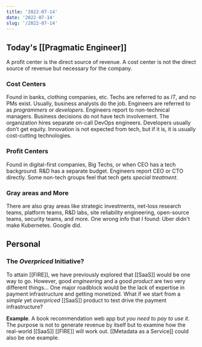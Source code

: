 ```yaml
---
title: '2022-07-14'
date: '2022-07-14'
slug: '/2022-07-14'
---
```


## Today's [[Pragmatic Engineer]]

A profit center is the direct source of revenue.
A cost center is not the direct source of revenue but necessary for the company.

### Cost Centers

Found in banks, clothing companies, etc.
Techs are referred to as _IT_, and no PMs exist.
Usually, business analysts do the job. Engineers are referred to as _programmers_ or _developers_.
Engineers report to non-technical managers.
Business decisions do not have tech involvement.
The organization hires separate on-call DevOps engineers.
Developers usually don’t get equity.
Innovation is not expected from tech, but if it is, it is usually cost-cutting technologies.

### Profit Centers

Found in digital-first companies, Big Techs, or when CEO has a tech background.
R&D has a separate budget.
Engineers report CEO or CTO directly.
Some non-tech groups feel that tech gets _special treatment_.

### Gray areas and More

There are also gray areas like strategic investments, net-loss research teams, platform teams, R&D labs, site reliability engineering, open-source teams, security teams, and more. One wrong info that I found: Uber didn't make Kubernetes. Google did.

## Personal

### The _Overpriced_ Initiative?

To attain [[FIRE]], we have previously explored that [[SaaS]] would be one way to go.
However, good _engineering_ and a good _product_ are two very different things...
One major roadblock would be the lack of expertise in payment infrastructure and getting monetized.
What if we start from a _simple_ yet _overpriced_ [[SaaS]] product to test drive the payment infrastructure?

**Example**.
A book recommendation web app but _you need to pay to use it_.
The purpose is not to generate revenue by itself but to examine how the real-world [[SaaS]] [[FIRE]] will work out.
[[Metadata as a Service]] could also be one example.
